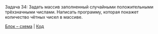 Задача 34: Задать массив заполненный случайными положительными трёхзначными числами. Напиcать программу, которая покажет количество чётных чисел в массиве.   

[Блок – схема](alg.drawio.png) | [Код](Program.cs)